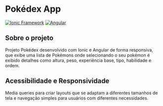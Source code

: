 # Pokédex App

[![Ionic Framework](https://img.shields.io/badge/Ionic-Framework-3880ff?logo=ionic&logoColor=white)](https://ionicframework.com/)
[![Angular](https://img.shields.io/badge/Angular-v16.2.7-red?logo=angular&logoColor=white)](https://angular.io/)


## Sobre o projeto

Projeto Pokédex desenvolvido com Ionic e Angular de forma responsiva, que exibe uma lista de Pokémons onde selecionando o seu pokémon é exibido detalhes como altura, peso, experiência base, tipo, habilidade e ordem.

## Acessibilidade e Responsividade

 Media queries para criar layouts que se adaptam a diferentes tamanhos de tela e navegação simples para usuários com diferentes necessidades.
